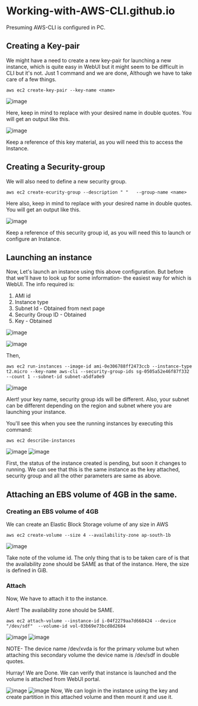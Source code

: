 # Working-with-AWS-CLI.github.io
Presuming AWS-CLI is configured in PC.
## Creating a Key-pair
We might have a need to create a new key-pair for launching a new instance, which is quite easy in WebUI but it might seem to be difficult in CLI but it's not.
Just 1 command and we are done, Although we have to take care of a few things. 

`aws ec2 create-key-pair --key-name <name>`

![image](https://user-images.githubusercontent.com/55775311/95861695-716e6500-0d7f-11eb-81a2-c243a746ec97.png)

Here, keep in mind to replace <name> with your desired name in double quotes.
You will get an output like this.
 
![image](https://user-images.githubusercontent.com/55775311/95861778-8b0fac80-0d7f-11eb-8a5b-e851d023478e.png)

Keep a reference of this key material, as you will need this to access the Instance.

## Creating a Security-group
We will also need to define a new security group.

`aws ec2 create-ecurity-group --description " "   --group-name <name>`



Here also, keep in mind to replace <name> with your desired name in double quotes.
You will get an output like this.

![image](https://user-images.githubusercontent.com/55775311/95861815-98c53200-0d7f-11eb-93d8-e3f12cb69dd7.png)

Keep a reference of this security group id, as you will need this to launch or configure an Instance.
 
## Launching an instance
Now, Let's launch an instance using this above configuration.
But before that we'll have to look up for some information- the easiest way for which is WebUI.
The info required is:

1. AMI id
2. Instance type
3. Subnet Id - Obtained from next page
4. Security Group ID - Obtained
5. Key - Obtained

![image](https://user-images.githubusercontent.com/55775311/95861870-b09cb600-0d7f-11eb-9c85-530094f5f045.png)

![image](https://user-images.githubusercontent.com/55775311/95861903-bc887800-0d7f-11eb-8b73-2194c189b4e5.png)



Then,

`aws ec2 run-instances --image-id ami-0e306788ff2473ccb --instance-type t2.micro --key-name aws-cli --security-group-ids sg-0505a52e46f87f332 --count 1 --subnet-id subnet-a5dfa0e9`

![image](https://user-images.githubusercontent.com/55775311/95862041-ee99da00-0d7f-11eb-8e99-4d4fcd2b5b24.png)

Alert! your key name, security group ids will be different. Also, your subnet can be different depending on the region and subnet where you are launching your instance.

You'll see this when you see the running instances by executing this command:

`aws ec2 describe-instances`

![image](https://user-images.githubusercontent.com/55775311/95861966-d45ffc00-0d7f-11eb-9d51-36a0970656e5.png)
![image](https://user-images.githubusercontent.com/55775311/95861989-dd50cd80-0d7f-11eb-9d20-ba9608f121a8.png)



First, the status of the instance created is pending, but soon it changes to running.
We can see that this is the same instance as the key attached, security group and all the other parameters are same as above.



## Attaching an EBS volume of 4GB in the same.
### Creating an EBS volume of 4GB
We can create an Elastic Block Storage volume of any size in AWS 

`aws ec2 create-volume --size 4 --availability-zone ap-south-1b`

![image](https://user-images.githubusercontent.com/55775311/95862129-112bf300-0d80-11eb-9fe2-402a0ea004cc.png)

Take note of the volume id.
The only thing that is to be taken care of is that the availability zone should be SAME as that of the instance. Here, the size is defined in GiB.

### Attach
Now, We have to attach it to the instance.

Alert! The availability zone should be SAME.

`aws ec2 attach-volume --instance-id i-04f2279aa7d668424 --device "/dev/sdf"  --volume-id vol-03b69e73bcd8d2684`

![image](https://user-images.githubusercontent.com/55775311/95862158-1ab55b00-0d80-11eb-93cc-c3227dc482f0.png)
![image](https://user-images.githubusercontent.com/55775311/95862203-286ae080-0d80-11eb-81f3-f9d6053e2856.png)

NOTE- The device name /dev/xvda is for the primary volume but when attaching this secondary volume the device name is /dev/sdf in double quotes.

Hurray! We are Done. We can verify that instance is launched and the volume is attached from WebUI portal.

![image](https://user-images.githubusercontent.com/55775311/95864109-9a442980-0d82-11eb-88c6-2e1824597d45.png)
![image](https://user-images.githubusercontent.com/55775311/95864841-92d15000-0d83-11eb-86e0-5875e5e9b536.png)
Now, We can login in the instance using the key and create partition in this attached volume and then mount it and use it.



